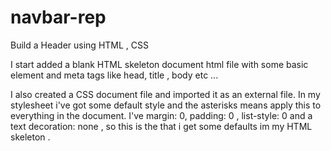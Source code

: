 # navbar-rep

Build a Header using HTML , CSS

I start added a blank HTML skeleton document html file with some basic element and meta tags like head, title , body etc ... 

I also created a CSS document file and imported it  as an  external file. 
In  my stylesheet  i've got some default style and the asterisks means apply this to everything in the document. I've margin: 0, padding: 0 , list-style: 0 and a text decoration: none , so this is the that i get some defaults im my HTML skeleton . 
